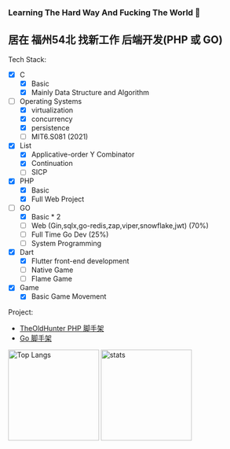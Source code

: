 ### Learning The Hard Way And Fucking The World 👋

## 居在 福州54北 找新工作 后端开发(PHP 或 GO)

Tech Stack:
- [x] C
  - [x] Basic
  - [x] Mainly Data Structure and Algorithm
- [ ] Operating Systems
  - [x] virtualization
  - [x] concurrency
  - [x] persistence
  - [ ] MIT6.S081 (2021)
- [x] List
  - [x] Applicative-order Y Combinator
  - [x] Continuation
  - [ ] SICP
- [x] PHP
  - [x] Basic
  - [x] Full Web Project
- [ ] GO
  - [x] Basic * 2
  - [ ] Web (Gin,sqlx,go-redis,zap,viper,snowflake,jwt) (70%)
  - [ ] Full Time Go Dev (25%)
  - [ ] System Programming
- [x] Dart
  - [x] Flutter front-end development
  - [ ] Native Game
  - [ ] Flame Game
- [x] Game
  - [x] Basic Game Movement
     
Project:
  - [TheOldHunter PHP 脚手架](https://github.com/paranoidxc/TheOldHunter)
  - [Go 脚手架](https://github.com/paranoidxc/go-web-init)


<img src="https://github-readme-stats.vercel.app/api/top-langs/?username=paranoidxc&layout=compact&langs_count=8&role=OWNER,COLLABORATOR" alt="Top Langs" height="185px"/> <img src="https://github-readme-stats.vercel.app/api?username=paranoidxc&count_private=true&show_icons=true&include_all_commits=true&role=OWNER,ORGANIZATION_MEMBER,COLLABORATOR" alt="stats" height="185px">

<!--
**paranoidxc/paranoidxc** is a ✨ _special_ ✨ repository because its `README.md` (this file) appears on your GitHub profile.

Here are some ideas to get you started:

- 🔭 I’m currently working on ...
- 🌱 I’m currently learning ...
- 👯 I’m looking to collaborate on ...
- 🤔 I’m looking for help with ...
- 💬 Ask me about ...
- 📫 How to reach me: ...
- 😄 Pronouns: ...
- ⚡ Fun fact: ...
-->
